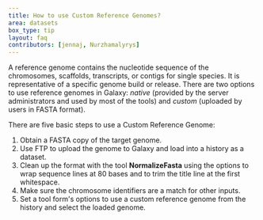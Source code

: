 ```yaml
---
title: How to use Custom Reference Genomes?
area: datasets
box_type: tip
layout: faq
contributors: [jennaj, Nurzhamalyrys]
---
```



A reference genome contains the nucleotide sequence of the chromosomes, scaffolds, transcripts, or contigs for single species. It is representative of a specific genome build or release. There are two options to use reference genomes in Galaxy: _native_ (provided by the server administrators and used by most of the tools) and _custom_ (uploaded by users in FASTA format). 

There are five basic steps to use a Custom Reference Genome:

1. Obtain a FASTA copy of the target genome.
2. Use FTP to upload the genome to Galaxy and load into a history as a dataset.
3. Clean up the format with the tool **NormalizeFasta** using the options to wrap sequence lines at 80 bases and to trim the title line at the first whitespace.
4. Make sure the chromosome identifiers are a match for other inputs.
5. Set a tool form's options to use a custom reference genome from the history and select the loaded genome.
